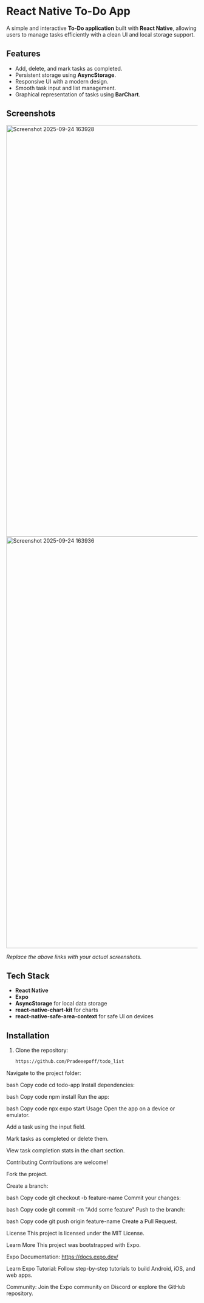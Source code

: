 # React Native To-Do App

A simple and interactive **To-Do application** built with **React Native**, allowing users to manage tasks efficiently with a clean UI and local storage support.

## Features

- Add, delete, and mark tasks as completed.
- Persistent storage using **AsyncStorage**.
- Responsive UI with a modern design.
- Smooth task input and list management.
- Graphical representation of tasks using **BarChart**.

## Screenshots

<img width="1920" height="1080" alt="Screenshot 2025-09-24 163928" src="https://github.com/user-attachments/assets/91bd6a15-40eb-4c07-8bb8-0a23e27b9503" /> 
<img width="1920" height="1080" alt="Screenshot 2025-09-24 163936" src="https://github.com/user-attachments/assets/6244819b-a2a8-499d-a6d4-34f76c1eea67" />

*Replace the above links with your actual screenshots.*

## Tech Stack

- **React Native**  
- **Expo**  
- **AsyncStorage** for local data storage  
- **react-native-chart-kit** for charts  
- **react-native-safe-area-context** for safe UI on devices  

## Installation

1. Clone the repository:  
   ```bash
   https://github.com/Pradeeepoff/todo_list
Navigate to the project folder:

bash
Copy code
cd todo-app
Install dependencies:

bash
Copy code
npm install
Run the app:

bash
Copy code
npx expo start
Usage
Open the app on a device or emulator.

Add a task using the input field.

Mark tasks as completed or delete them.

View task completion stats in the chart section.

Contributing
Contributions are welcome!

Fork the project.

Create a branch:

bash
Copy code
git checkout -b feature-name
Commit your changes:

bash
Copy code
git commit -m "Add some feature"
Push to the branch:

bash
Copy code
git push origin feature-name
Create a Pull Request.

License
This project is licensed under the MIT License.

Learn More
This project was bootstrapped with Expo.

Expo Documentation: https://docs.expo.dev/

Learn Expo Tutorial: Follow step-by-step tutorials to build Android, iOS, and web apps.

Community: Join the Expo community on Discord or explore the GitHub repository.
